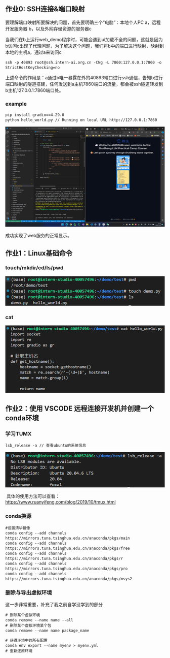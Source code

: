 ## 作业0: SSH连接&端口映射 

要理解端口映射所要解决的问题，首先要明确三个“电脑”：本地个人PC a，远程开发服务器 b，以及外网存储资源的服务器c

当我们在b上运行web_demo程序时，可能会遇到ui加载不全的问题，这就是因为b访问c出现了代理问题，为了解决这个问题，我们将b中的端口进行映射，映射到本地的主机a，通过a来访问c

```
ssh -p 40893 root@ssh.intern-ai.org.cn -CNg -L 7860:127.0.0.1:7860 -o StrictHostKeyChecking=no
```

上述命令的作用是：a通过b唯一暴露在外的40893端口进行ssh通信，告知b进行端口映射的隧道搭建，任何发送到a主机7860端口的流量，都会被ssh隧道转发到b主机127.0.0.1:7860端口处。

### example

```
pip install gradio==4.29.0
python hello_world.py // Running on local URL http://127.0.0.1:7860
```

![image-20240728171840865](端口映射.assets/image-20240728171840865.png)

成功实现了web服务的正常显示。

## 作业1：Linux基础命令

### touch/mkdir/cd/ls/pwd

![image-20240729214601749](端口映射.assets/image-20240729214601749.png)

### cat

![image-20240729214655696](端口映射.assets/image-20240729214655696.png)

## 作业2：使用 VSCODE 远程连接开发机并创建一个conda环境

### 学习TUMX

```
lsb_release -a // 查看ubuntu的系统信息
```

![image-20240729215411809](端口映射.assets/image-20240729215411809.png)

​	具体的使用方法可以查看：https://www.ruanyifeng.com/blog/2019/10/tmux.html

### conda换源

```
#设置清华镜像
conda config --add channels https://mirrors.tuna.tsinghua.edu.cn/anaconda/pkgs/main
conda config --add channels https://mirrors.tuna.tsinghua.edu.cn/anaconda/pkgs/free
conda config --add channels https://mirrors.tuna.tsinghua.edu.cn/anaconda/pkgs/r
conda config --add channels https://mirrors.tuna.tsinghua.edu.cn/anaconda/pkgs/pro
conda config --add channels https://mirrors.tuna.tsinghua.edu.cn/anaconda/pkgs/msys2
```

### 删除与导出虚拟环境

这一步非常重要，补充了我之前自学没学到的部分

```
# 删除某个虚拟环境
conda remove --name name --all
# 删除某个虚拟环境某个包
conda remove --name name package_name
```

```
# 获得环境中的所有配置
conda env export --name myenv > myenv.yml
# 重新还原环境

```

